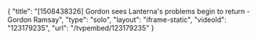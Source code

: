 {
    "title": "[1508438326] Gordon sees Lanterna's problems begin to return - Gordon Ramsay",
    "type": "solo",
    "layout": "iframe-static",
    "videoId": "123179235",
    "url": "\/tvpembed\/123179235"
}